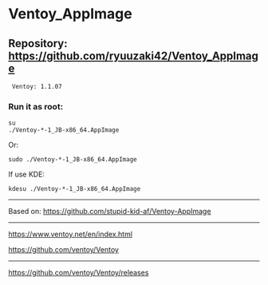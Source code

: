 # Ventoy_AppImage

## Repository: https://github.com/ryuuzaki42/Ventoy_AppImage
     Ventoy: 1.1.07

### Run it as root:
    su
    ./Ventoy-*-1_JB-x86_64.AppImage

Or:

    sudo ./Ventoy-*-1_JB-x86_64.AppImage

If use KDE:

    kdesu ./Ventoy-*-1_JB-x86_64.AppImage

---
Based on: https://github.com/stupid-kid-af/Ventoy-AppImage

---
https://www.ventoy.net/en/index.html

https://github.com/ventoy/Ventoy

---
https://github.com/ventoy/Ventoy/releases
